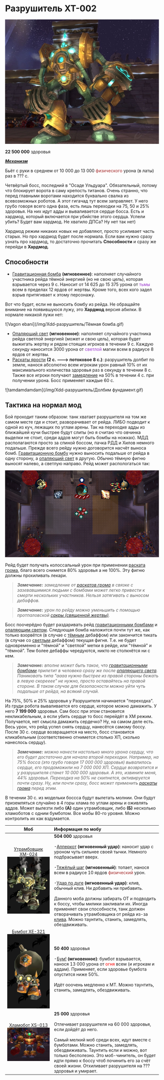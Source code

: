 # Разрушитель XT-002 #

![Gigachad](/img/разрушитель/1_xt-002-deconstructor.jpg)

**22 500 000** здоровья

<em><u><b>Механизм</b></u></em>

Бьёт с руки в среднем от 10 000 до 13 000 <span style = "color:brown"> физического </span> урона (в латы) раз в ??? с.

Четвёртый босс, последний в "Осаде Ульдуара". Обязательный, потому что блокирует ворота в саму крепость титанов. Очень странно, что перед главными воротами находится буквально свалка из всевозможных роботов. А этот гигачад тут всем заправляет. У него грубо говоря всего одна фаза, есть лишь переходки на 75, 50 и 25% здоровья. На них идут адды и вываливается сердце босса. Есть и хардмод, который включается при убийстве этого сердца. Успели убить? Будет вам хардмод. Не хватило ДПСа? Ну нет так нет)

Хардмод режим никаких новых не добавляют, просто усиливает часть старых. Но про хардмод будет после нормала. Если вам нужно сразу узнать про хардмод, то достаточно прочитать **Способности** и сразу же перейди в **Хардмод**.

## Способности ##

 - [Гравитационная бомба](https://www.wowhead.com/wotlk/ru/spell=64234) **(мгновенное)**: наполняет случайного участника рейда тёмной энергией (но не свою цель), которая взрывается через 9 с. Наносит от 14 625 до 15 375 урона от <span style="color:DarkOrchid">тьмы</span> всем в пределах 12 ярдов от жертвы. Кроме того, всех кого задел взрыв притягивает к этому персонажу.

Вот что будет, если не выносить бомбу из рейда. Не обращайте внимание на появившуюся лужу, это **Хардмод** версия абилки. В нормале никакой лужи нет:

![Vagon ebani](/img/Xdd-разрушитель/Тёмная бомба.gif)

 - [Опаляющий свет](https://www.wowhead.com/wotlk/ru/spell=65121) **(мгновенное)**: наполняет случайного участника рейда светлой энергией (может и свою цель), которая будет выжигать жертву и рядом стоящих игроков в течении 9 с. Каждую секунду наносится 3000 урона от <span style="color:DarkOrchid">светлой</span> магии всем в радиусе 8 ярдов от жертвы.
 - [Раскаты ярости](https://www.wowhead.com/wotlk/ru/spell=62776) **(2 c. ---> потоковое 8 с.)**: разрушитель долбит по земле, нанося абсолютно всем игрокам урон равный 10% от их максимального количества здоровья раз в секунду в течении 8 с. Также все игроки получают [замедление](https://www.wowhead.com/wotlk/ru/spell=62775) на 50% в течении 4 с. при получении урона. Босс применяет каждые 60 с.

![tamdamdamdam](/img/Xdd-разрушитель/Долбим фундамент.gif)

## Тактика на нормал мод ##

Бой проходит таким образом: танк хватает разрушителя на том же самом месте где и стоит, разворачивает от рейда. ЛИБО подводит к одной из куч, лежащих по углам арены. Так на переходке адды из ближайшей кучи быстрее будут слиты (но я считаю что овчинка выделки не стоит, среди аддов могут быть бомбы на ножках). МДД располагаются просто за спиной боссом, пачка РДД и Хилов немного подальше. Прежде всего рейду нужно договорится насчёт выноса бомб. [Гравитационную бомбу](https://www.wowhead.com/wotlk/ru/spell=64234) нужно выносить подальше от рейда в одну сторону, а [опаляющий свет](https://www.wowhead.com/wotlk/ru/spell=65121) в другую. Обычно тёмную фигню выносят налево, а светлую направо. Рейд может распологаться так:

![PlanRazrushitel](/img/Xdd-разрушитель/Разрушитель_планрейда.png)

Рейд будет получать колоссальный урон при применении [раската грома](https://www.wowhead.com/wotlk/ru/spell=62776), благо всего снимется 80% здоровья а не 100%. Эту фигню должны прохиливать лекари. 

>***Замечание:** замедление от [раскатов грома](https://www.wowhead.com/wotlk/ru/spell=62776) в связке с зазевавшимися людьми с бомбами может легко привести к смерти нескольких участников. Нельзя затягивать с выносом дебаффов.*

>***Замечание:** урон по рейду можно уменьшить с помощью протпаловской [сакры (священной жертвы)](https://www.wowhead.com/wotlk/ru/spell=64205).*

Босс поочерёдно будет раздаривать рейд [гравитационными бомбами](https://www.wowhead.com/wotlk/ru/spell=64234) и [опаляющим светом](https://www.wowhead.com/wotlk/ru/spell=65121). Следующая бомба наложится почти тут же, как только взорвётся (в случае с [тёмным](https://www.wowhead.com/wotlk/ru/spell=64234) дебаффом) или закончится тикать (в случае со [светлым](https://www.wowhead.com/wotlk/ru/spell=65121) дебаффом) текущая фигня. Т.е. не будет одновременно и "тёмной" и "светлой" метки в рейде, или "тёмной" и "тёмной". Тем более дебаффы чередуются, никто не столкнётся ни с кем.

>***Замечание:** вполне может быть такое, что [гравитационными бомбами](https://www.wowhead.com/wotlk/ru/spell=64234) прилетит в человека сразу же после [опаляющего света](https://www.wowhead.com/wotlk/ru/spell=65121). Паниковать типа "аааа нужно быстрее из правой стороны бежать в левую скорееее" не нужно, просто оставайтесь на правой стороне. В таком случае для безопасности можно уйти чуть подальше от рейда, на всякий случай.*

На 75%, 50% и 25% здоровья у Разрушителя начинается "переходка". Из груди робота вываливается его сердце, которое можно дамажить. У него **7 199 000** здоровья. Сам босс при этом становится некликабельным, а если убить сердце то босс перейдёт в ХМ режим. Получается, нет смысла дамажить сердечко? Ну, на самом деле есть. Весь урон, что рейд успел снять сердцу, нанесётся самому боссу. После 30 с. сердце возвращается на место, босс становится кликабельным (соответственно отнимется столько ХП, сколько нанеслось сердцу).

>***Замечание:** можно нанести настолько много урона сердцу, что его будет достаточно для начала второй переходки. Например, на 75% босса (это грубо говоря 17 000 000 здоровья) вывалилось сердце, его продамажили на 7 000 000 ХП. Сердце возвратится и у разрушителя станет 10 000 000 здоровья. А это, извините меня, 44% здоровья. Переходка на 50% не скипнется, активируется почти сразу. Ну, или почти сразу, босс может применить [раскаты грома](https://www.wowhead.com/wotlk/ru/spell=62776) перед этим.*

В течении 30 с. из модельки боссса будут вылетать молнии. Они будут приземляться случайно в 4 горы хлама по углам арены и оживлять аддов. Может вылезти либо **(А)** один утрамбовщик, либо **(Б)** несколько хламоботов с одним бумботом. Все мобы 80-го уровня. Можно контролить их как вздумается.

|Моб|Информация по мобу|
|:---:|:---|
|[Утрамбовщик ХМ-024](https://www.wowhead.com/ru/npc=33344) <br> ![dirdirdir](/img/Xdd-разрушитель/Утрамбовщик.png)| **504 000** здоровья <br><br> -[Апперкот](https://www.wowhead.com/wotlk/ru/spell=10966) **(мгновенный удар)**: наносит удар с уроном чуть сильнее своей тычки. Немного подбрасывает вверх. <br><br> -[Тяжёлый шаг](https://www.wowhead.com/wotlk/ru/spell=5568) **(мгновенный)**: топает, нанося всем в радиусе 10 ярдов <span style = "color:brown">физический</span> урон. </br></br> -[Удар по дуге](https://www.wowhead.com/wotlk/ru/spell=8374) **(мгновенный удар)**: клив, обычный клив. Ни добавить ни прибавить. <br><br> Данного моба должны забирать ОТ и подводить к боссу, чтобы милики закливали их. Иногда применяет свои способности, танк должен отворачивать утрамбовщика от рейда из-за [клива](https://www.wowhead.com/wotlk/ru/spell=8374). Можно таунтить, станить, замедлять, обездвиживать.|
|[Бумбот XE-321](https://www.wowhead.com/ru/npc=33346) <br> ![dirdirdir](/img/Xdd-разрушитель/Бумбот.png)|**50 400** здоровья <br><br> -[Бум!](https://www.wowhead.com/wotlk/ru/spell=62834) **(мгновенное)**: бумбот взрывается, нанося 13 000 урона от <span style = "color:red">огня</span> всем (и игрокам и аддам). Применяет, если здоровье бумбота опустится ниже 50%. <br><br> Идёт ооочень медленно к МТ. Можно таунтить, станить, замедлять, обездвиживать. |
|[Хламобот XS-013](https://www.wowhead.com/ru/npc=33343) <br> ![dirdirdir](/img/Xdd-разрушитель/Хламобот.jpg)|**25 000** здоровья <br><br> Отлечивает разрушителя на 60 000 здоровья, если дойдёт до него. <br><br> Самый мелкий моб среди всех, идут вместе с бумботами. Можно станить, замедлять, обездвиживать. Таунтить если и можно, вот только бесполезно. Это моб-чинитель, он будет идти прямо к боссу чтоб починить его за счёт своей жизни. Отхиливает разрушителя на ??? здоровья и умирает.|
